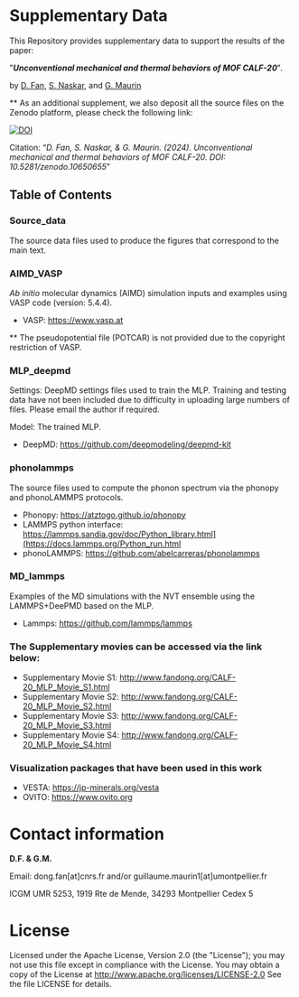 # Supplementary Data

This Repository provides supplementary data to support the results of the paper:

"_**Unconventional mechanical and thermal behaviors of MOF CALF-20**_". 

by [D. Fan](https://scholar.google.com/citations?user=fq_Q0rkAAAAJ&hl=en](https://scholar.google.com/citations?hl=en&user=fq_Q0rkAAAAJ&view_op=list_works&sortby=pubdate)), [S. Naskar](https://scholar.google.com/citations?hl=en&user=7qyxfhAAAAAJ&view_op=list_works&sortby=pubdate), and [G. Maurin](https://scholar.google.com/citations?hl=en&user=QNfwyjgAAAAJ&view_op=list_works&sortby=pubdate)

** As an additional supplement, we also deposit all the source files on the Zenodo platform, please check the following link:

[![DOI](https://zenodo.org/badge/DOI/10.5281/zenodo.10650655.svg)](https://doi.org/10.5281/zenodo.10650655)

Citation: “_D. Fan, S. Naskar, & G. Maurin. (2024). Unconventional mechanical and thermal behaviors of MOF CALF-20. DOI: 10.5281/zenodo.10650655_”

##

## Table of Contents
### Source_data
The source data files used to produce the figures that correspond to the main text.

### AIMD_VASP
_Ab initio_ molecular dynamics (AIMD) simulation inputs and examples using VASP code (version: 5.4.4).
* VASP: https://www.vasp.at

** The pseudopotential file (POTCAR) is not provided due to the copyright restriction of VASP.

### MLP_deepmd
Settings: DeepMD settings files used to train the MLP. Training and testing data have not been included due to difficulty in uploading large numbers of files. Please email the author if required.

Model: The trained MLP.
* DeepMD: https://github.com/deepmodeling/deepmd-kit
### phonolammps
The source files used to compute the phonon spectrum via the phonopy and phonoLAMMPS protocols.

* Phonopy: https://atztogo.github.io/phonopy
* LAMMPS python interface: https://lammps.sandia.gov/doc/Python_library.html](https://docs.lammps.org/Python_run.html
* phonoLAMMPS: https://github.com/abelcarreras/phonolammps
### MD_lammps
Examples of the MD simulations with the NVT ensemble using the LAMMPS+DeePMD based on the MLP.
* Lammps: https://github.com/lammps/lammps


### The Supplementary movies can be accessed via the link below:

* Supplementary Movie S1: http://www.fandong.org/CALF-20_MLP_Movie_S1.html
* Supplementary Movie S2: http://www.fandong.org/CALF-20_MLP_Movie_S2.html
* Supplementary Movie S3: http://www.fandong.org/CALF-20_MLP_Movie_S3.html
* Supplementary Movie S4: http://www.fandong.org/CALF-20_MLP_Movie_S4.html

### Visualization packages that have been used in this work

* VESTA: https://jp-minerals.org/vesta
* OVITO: https://www.ovito.org
# Contact information
**D.F. & G.M.**

Email: dong.fan[at]cnrs.fr and/or guillaume.maurin1[at]umontpellier.fr

ICGM UMR 5253, 1919 Rte de Mende, 34293 Montpellier Cedex 5
# License
Licensed under the Apache License, Version 2.0 (the "License"); you may not use this file except in compliance with the License. You may obtain a copy of the License at http://www.apache.org/licenses/LICENSE-2.0
See the file LICENSE for details.
